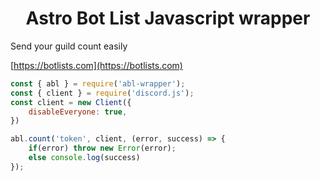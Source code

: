 <h1 align="center">Astro Bot List Javascript wrapper</h1>

<p>Send your guild count easily</p>

[https://botlists.com](https://botlists.com)

```js
const { abl } = require('abl-wrapper');
const { client } = require('discord.js');
const client = new Client({
    disableEveryone: true,
})

abl.count('token', client, (error, success) => {
    if(error) throw new Error(error);
    else console.log(success)
});
```